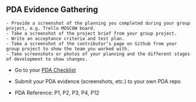 ## PDA Evidence Gathering

```
- Provide a screenshot of the planning you completed during your group project, e.g. Trello MOSCOW board.
- Take a screenshot of the project brief from your group project.
- Write an acceptance criteria and test plan.
- Take a screenshot of the contributor’s page on Github from your group project to show the team you worked with.
- Take screenshots or photos of your planning and the different stages of development to show changes.
```

- Go to your [PDA Checklist](https://github.com/codeclan/pda/tree/master/Evidence%20Gathering%20Portfolio)

- Submit your PDA evidence (screenshots, etc.) to your own PDA repo

- PDA Reference: P1, P2, P3, P4, P12
